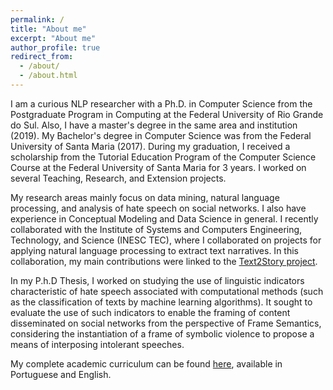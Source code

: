 ```yaml
---
permalink: /
title: "About me"
excerpt: "About me"
author_profile: true
redirect_from: 
  - /about/
  - /about.html
---
```


I am a curious NLP researcher with a Ph.D. in Computer Science from the Postgraduate Program in Computing at the Federal University of Rio Grande do Sul. Also, I have a master's degree in the same area and institution (2019). My Bachelor's degree in Computer Science was from the Federal University of Santa Maria (2017). During my graduation, I received a scholarship from the Tutorial Education Program of the Computer Science Course at the Federal University of Santa Maria for 3 years. I worked on several Teaching, Research, and Extension projects.

My research areas mainly focus on data mining, natural language processing, and analysis of hate speech on social networks. I also have experience in Conceptual Modeling and Data Science in general. I recently collaborated with the Institute of Systems and Computers Engineering, Technology, and Science (INESC TEC), where I collaborated on projects for applying natural language processing to extract text narratives. In this collaboration, my main contributions were linked to the [Text2Story project](https://text2story.inesctec.pt).

In my P.h.D Thesis, I worked on studying the use of linguistic indicators characteristic of hate speech associated with computational methods (such as the classification of texts by machine learning algorithms). It sought to evaluate the use of such indicators to enable the framing of content disseminated on social networks from the perspective of Frame Semantics, considering the instantiation of a frame of symbolic violence to propose a means of interposing intolerant speeches.

My complete academic curriculum can be found [here](http://lattes.cnpq.br/3048630293482453), available in Portuguese and English.

